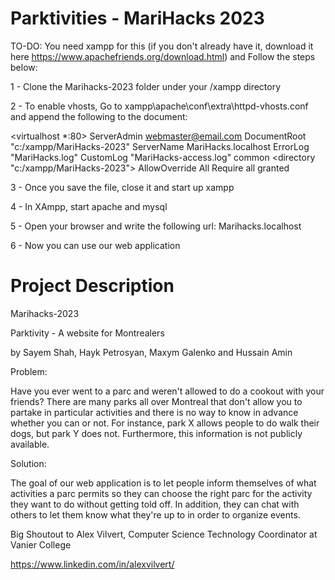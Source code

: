 # Parktivities - MariHacks 2023

TO-DO: You need xampp for this (if you don't already have it, download it here https://www.apachefriends.org/download.html) and Follow the steps below:

1 - Clone the Marihacks-2023 folder under your /xampp directory

2 - To enable vhosts, Go to xampp\apache\conf\extra\httpd-vhosts.conf and append the following to the document:


<virtualhost *:80>
    ServerAdmin webmaster@email.com
    DocumentRoot "c:/xampp/MariHacks-2023"
    ServerName MariHacks.localhost
    ErrorLog "MariHacks.log"
    CustomLog "MariHacks-access.log" common
    <directory "c:/xampp/MariHacks-2023">
        AllowOverride All
        Require all granted
    </directory>
</virtualhost>

3 - Once you save the file, close it and start up xampp

4 - In XAmpp, start apache and mysql

5 - Open your browser and write the following url: Marihacks.localhost

6 - Now you can use our web application


# Project Description

Marihacks-2023

Parktivity - A website for Montrealers

by Sayem Shah, Hayk Petrosyan, Maxym Galenko and Hussain Amin


Problem:

Have you ever went to a parc and weren't allowed to do a cookout with your friends? There are many parks all over Montreal that don't allow you to partake in particular activities and there is no way to know in advance whether you can or not. For instance, park X allows people to do walk their dogs, but park Y does not. Furthermore, this information is not publicly available.


Solution:

The goal of our web application is to let people inform themselves of what activities a parc permits so they can choose the right parc for the activity they want to do without getting told off. In addition, they can chat with others to let them know what they're up to in order to organize events.

Big Shoutout to Alex Vilvert, Computer Science Technology Coordinator at Vanier College

https://www.linkedin.com/in/alexvilvert/
